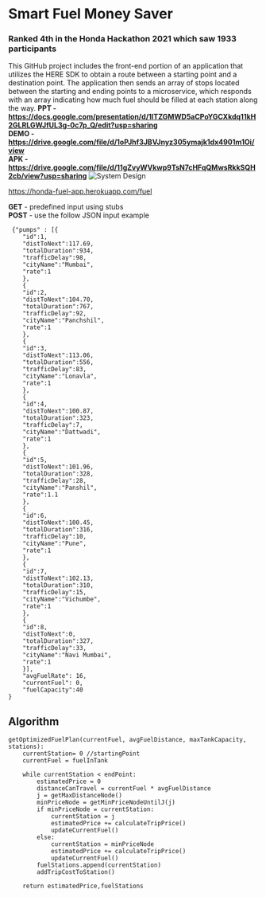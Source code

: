 # Smart Fuel Money Saver
 
 ### Ranked 4th in the Honda Hackathon 2021 which saw 1933 participants
 This GitHub project includes the front-end portion of an application that utilizes the HERE SDK to obtain a route between a starting point and a destination point. The application then sends an array of stops located between the starting and ending points to a microservice, which responds with an array indicating how much fuel should be filled at each station along the way.
 **PPT - https://docs.google.com/presentation/d/1ITZGMWD5aCPoYGCXkdq11kH2GLRLGWJfUL3g-0c7p_Q/edit?usp=sharing** \
**DEMO - https://drive.google.com/file/d/1oPJhf3JBVJnyz305ymajk1dx4901m1Oi/view** \
**APK - https://drive.google.com/file/d/11gZvyWVkwp9TsN7cHFqQMwsRkkSQH2cb/view?usp=sharing** 
 ![System Design](https://i.ibb.co/D8sLFJ5/Capture.png)
 
  https://honda-fuel-app.herokuapp.com/fuel 
  
  **GET** - predefined input using stubs\
  **POST** - use the follow JSON input example
  
	 {"pumps" : [{
		"id":1,
		"distToNext":117.69,
		"totalDuration":934,
		"trafficDelay":98,
		"cityName":"Mumbai",
		"rate":1
	    },
	    {
		"id":2,
		"distToNext":104.70,
		"totalDuration":767,
		"trafficDelay":92,
		"cityName":"Panchshil",
		"rate":1
	    },
	    {
		"id":3,
		"distToNext":113.06,
		"totalDuration":556,
		"trafficDelay":83,
		"cityName":"Lonavla",
		"rate":1
	    },
	    {
		"id":4,
		"distToNext":100.87,
		"totalDuration":323,
		"trafficDelay":7,
		"cityName":"Dattwadi",
		"rate":1
	    },
	    {
		"id":5,
		"distToNext":101.96,
		"totalDuration":328,
		"trafficDelay":28,
		"cityName":"Panshil",
		"rate":1.1
	    },
	    {
		"id":6,
		"distToNext":100.45,
		"totalDuration":316,
		"trafficDelay":10,
		"cityName":"Pune",
		"rate":1
	    },
	    {
		"id":7,
		"distToNext":102.13,
		"totalDuration":310,
		"trafficDelay":15,
		"cityName":"Vichumbe",
		"rate":1
	    },
	    {
		"id":8,
		"distToNext":0,
		"totalDuration":327,
		"trafficDelay":33,
		"cityName":"Navi Mumbai",
		"rate":1
	    }],
	    "avgFuelRate": 16,
	    "currentFuel": 0,
	    "fuelCapacity":40
	}

## Algorithm

	getOptimizedFuelPlan(currentFuel, avgFuelDistance, maxTankCapacity, stations):
		currentStation= 0 //startingPoint
		currentFuel = fuelInTank
	
		while currentStation < endPoint:
			estimatedPrice = 0
			distanceCanTravel = currentFuel * avgFuelDistance
			j = getMaxDistanceNode()
			minPriceNode = getMinPriceNodeUntilJ(j)
			if minPriceNode = currentStation:
				currentStation = j
				estimatedPrice += calculateTripPrice()
				updateCurrentFuel()
			else:
				currentStation = minPriceNode
				estimatedPrice += calculateTripPrice()
				updateCurrentFuel()
			fuelStations.append(currentStation)
			addTripCostToStation()

		return estimatedPrice,fuelStations
